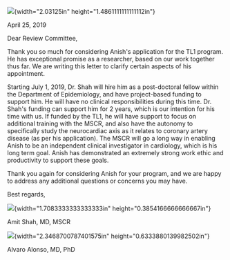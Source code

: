 ![](media/image1.jpeg){width="2.03125in" height="1.4861111111111112in"}

April 25, 2019

Dear Review Committee,

Thank you so much for considering Anish's application for the TL1
program. He has exceptional promise as a researcher, based on our work
together thus far. We are writing this letter to clarify certain aspects
of his appointment.

Starting July 1, 2019, Dr. Shah will hire him as a post-doctoral fellow
within the Department of Epidemiology, and have project-based funding to
support him. He will have no clinical responsibilities during this time.
Dr. Shah's funding can support him for 2 years, which is our intention
for his time with us. If funded by the TL1, he will have support to
focus on additional training with the MSCR, and also have the autonomy
to specifically study the neurocardiac axis as it relates to coronary
artery disease (as per his application). The MSCR will go a long way in
enabling Anish to be an independent clinical investigator in cardiology,
which is his long term goal. Anish has demonstrated an extremely strong
work ethic and productivity to support these goals.

Thank you again for considering Anish for your program, and we are happy
to address any additional questions or concerns you may have.

Best regards,

![](media/image2.png){width="1.7083333333333333in"
height="0.3854166666666667in"}

Amit Shah, MD, MSCR

![](media/image3.png){width="2.3468700787401575in"
height="0.6333880139982502in"}

Alvaro Alonso, MD, PhD
